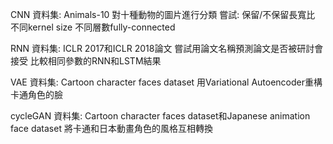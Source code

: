 CNN
	資料集: Animals-10
	對十種動物的圖片進行分類
	嘗試:
		保留/不保留長寬比
		不同kernel size
		不同層數fully-connected

RNN
	資料集: ICLR 2017和ICLR 2018論文
	嘗試用論文名稱預測論文是否被研討會接受
	比較相同參數的RNN和LSTM結果

VAE
	資料集: Cartoon character faces dataset
	用Variational Autoencoder重構卡通角色的臉

cycleGAN
	資料集: Cartoon character faces dataset和Japanese animation face dataset
	將卡通和日本動畫角色的風格互相轉換
